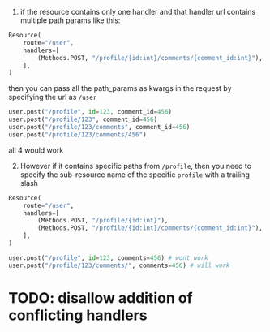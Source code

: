 1. if the resource contains only one handler and that handler url contains multiple path params like this:

```python
Resource(
    route="/user",
    handlers=[
        (Methods.POST, "/profile/{id:int}/comments/{comment_id:int}"),
    ],
)
```

then you can pass all the path_params as kwargs in the request by specifying the url as `/user`

```python
user.post("/profile", id=123, comment_id=456)
user.post("/profile/123", comment_id=456)
user.post("/profile/123/comments", comment_id=456)
user.post("/profile/123/comments/456")
```

all 4 would work

2. However if it contains specific paths from `/profile`, then you need to specify the sub-resource name of the specific `profile` with a trailing slash

```python
Resource(
    route="/user",
    handlers=[
        (Methods.POST, "/profile/{id:int}"),
        (Methods.POST, "/profile/{id:int}/comments/{comment_id:int}"),
    ],
)

user.post("/profile", id=123, comments=456) # wont work
user.post("/profile/123/comments/", comments=456) # will work
```


# TODO: disallow addition of conflicting handlers
